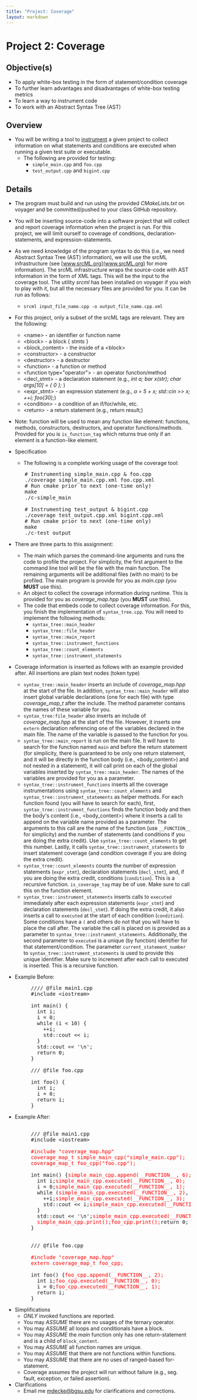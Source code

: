 ```yaml
---
title: "Project: Coverage"
layout: markdown
---
```


# Project 2: Coverage #

## Objective(s) ##
* To apply white-box testing in the form of statement/condition coverage
* To further learn advantages and disadvantages of white-box testing metrics
* To learn a way to instrument code
* To work with an Abstract Syntax Tree (AST)

## Overview ##
* You will be writing a tool to [instrument](https://en.wikipedia.org/wiki/Instrumentation_(computer_programming)) a given project to collect information on what statements and conditions are executed when running a given test suite or executable.
  * The following are provided for testing:
    * `simple_main.cpp` and `foo.cpp`
    * `test_output.cpp` and `bigint.cpp`

## Details ##
* The program must build and run using the provided *CMakeLists.txt* on voyager and be committed/pushed to your class GitHub repository.

* You will be inserting source-code into a software project that will collect and report coverage information when the project is run.  For this project, we will limit ourself to coverage of conditions, declaration-statements, and expression-statements.
* As we need knowledge of the program syntax to do this (i.e., we need Abstract Syntax Tree (AST) information), we will use the srcML infrastructure (see [www.srcML.org](www.srcML.org) for more information).  The srcML infrastructure wraps the source-code with AST information in the form of XML tags.  This will be the input to the coverage tool.  The utility *srcml* has been installed on voyager if you wish to play with it, but all the necessary files are provided for you.  It can be run as follows:
  *   `srcml input_file_name.cpp -o output_file_name.cpp.xml`
* For this project, only a subset of the srcML tags are relevant.  They are the following:
  * \<name> - an identifier or function name
  * \<block> - a block { stmts }
  * \<block_content> - the inside of a \<block>
  * \<constructor> - a constructor
  * \<destructor> - a destructor
  * \<function> - a function or method
  * \<function type="operator"> - an operator function/method
  * \<decl_stmt> - a declaration statement (e.g., *int a; bar x(str); char args[10] = { 0 };* )
  * \<expr_stmt> - an expression statement (e.g., *a = 5 + x; std::cin >> x; ++i; foo(30);*)
  * \<condition> - a condition of an if/for/while, etc.
  * \<return> - a return statement (e.g., return result;) 
* Note: function will be used to mean any function like element: functions, methods, constructors, destructors, and operator functions/methods. Provided for you is `is_function_tag` which returns true only if an element is a function-like element.
* Specification
  * The following is a complete working usage of the coverage tool:

<pre>
      # Instrumenting simple_main.cpp & foo.cpp
      ./coverage simple_main.cpp.xml foo.cpp.xml
      # Run cmake prior to next (one-time only)
      make
      ./c-simple_main

      # Instrumenting test_output & bigint.cpp
      ./coverage test_output.cpp.xml bigint.cpp.xml
      # Run cmake prior to next (one-time only)
      make
      ./c-test_output
</pre>

  * There are three parts to this assignment:
    * The main which parses the command-line arguments and runs the code to profile the project.  For simplicity, the first argument to the command line tool will be the file with the main function.  The remaining arguments will be additional files (with no main) to be profiled.  The main program is provide for you as *main.cpp* (you **MUST** use this).
    * An object to collect the coverage information during runtime.  This is provided for you as *coverage_map.hpp* (you **MUST** use this).
    * The code that embeds code to collect coverage information.  For this, you finish the implementation of `syntax_tree.cpp`.  You will need to implement the following methods:
      * `syntax_tree::main_header`
      * `syntax_tree::file_header`
      * `syntax_tree::main_report`
      * `syntax_tree::instrument_functions`
      * `syntax_tree::count_elements`
      * `syntax_tree::instrument_statements`

  * Coverage information is inserted as follows with an example provided after.  All insertions are plain text nodes (token type)  
    * `syntax_tree::main_header` inserts an include of *coverage_map.hpp* at the start of the file.  In addition, `syntax_tree::main_header` will also insert global variable declarations (one for each file) with type *coverage_map_t* after the include.  The method parameter contains the names of these variable for you. 
    * `syntax_tree:file_header` also inserts an include of *coverage_map.hpp* at the start of the file.  However, it inserts one `extern` declaration referencing one of the variables declared in the main file.  The name of the variable is passed to the function for you.
    * `syntax_tree::main_report` is run on the main file.  It will have to search for the function named `main` and before the return statement (for simplicity, there is guaranteed to be only one return statement, and it will be directly in the function body (i.e., \<body_content>) and not nested in a statement), it will call print on each of the global variables inserted by `syntax_tree::main_header`.  The names of the variables are provided for you as a parameter.
    * `syntax_tree::instrument_functions` inserts all the coverage instrumentations using `syntax_tree::count_elements` and `syntax_tree::instrument_statements` as helper methods.  For each function found (you will have to search for each), first, `syntax_tree::instrument_functions` finds the function body and then the body's content (i.e., \<body_content>) where it inserts a call to append on the variable name provided as a parameter.  The arguments to this call are the name of the function (use `__FUNCTION__` for simplicity) and the number of statements (and conditions if you are doing the extra credit).  Use `syntax_tree::count_elements` to get this number.  Lastly, it calls `syntax_tree::instrument_statements` to insert statement coverage (and condition coverage if you are doing the extra credit).
    * `syntax_tree::count_elements` counts the number of expression statements (`expr_stmt`), declaration statements (`decl_stmt`), and, if you are doing the extra credit, conditions (`condition`).  This is a recursive function.  `is_coverage_tag` may be of use.  Make sure to call this on the function element.
    * `syntax_tree::instrument_statements` inserts calls to `executed` immediately after each expression statements (`expr_stmt`) and declaration statements (`decl_stmt`).  If doing the extra credit, it also inserts a call to `executed` at the start of each condition (`condition`).  Some conditions have a `(` and others do not that you will have to place the call after.  The variable the call is placed on is provided as a parameter to `syntax_tree::instrument_statements`.  Additionally, the second parameter to `executed` is a unique (by function) identifier for that statement/condition.  The parameter `current_statement_number` to `syntax_tree::instrument_statements` is used to provide this unique identifier.  Make sure to increment after each call to executed is inserted.  This is a recursive function.

  * Example Before:
    
<pre>
        //// @file main1.cpp
        #include &lt;iostream&gt;

        int main() {
          int i;
          i = 0;
          while (i < 10) {   
            ++i;   
            std::cout << i;
          }
          std::cout << '\n';
          return 0;
        }
      
        /// @file foo.cpp

        int foo() {
          int i;
          i = 0;
          return i;
        } 
</pre>
  * Example After:

<pre> 
        /// @file main1.cpp
        #include &lt;iostream&gt;

        <span style="color:red">#include "coverage_map.hpp"
        coverage_map_t simple_main_cpp("simple_main.cpp");
        coverage_map_t foo_cpp("foo.cpp");</span>

        int main() {<span style="color:red">simple_main_cpp.append(__FUNCTION__, 6);</span>
          int i;<span style="color:red">simple_main_cpp.executed(__FUNCTION__, 0);</span>
          i = 0;<span style="color:red">simple_main_cpp.executed(__FUNCTION__, 1);</span>
          while (<span style="color:red">simple_main_cpp.executed(__FUNCTION__, 2)</span>, i < 10) {   
            ++i;<span style="color:red">simple_main_cpp.executed(__FUNCTION__, 3); </span>  
            std::cout << i;<span style="color:red">simple_main_cpp.executed(__FUNCTION__, 4);</span>
          }
          std::cout << '\n';<span style="color:red">simple_main_cpp.executed(__FUNCTION__, 5);</span>
          <span style="color:red">simple_main_cpp.print();foo_cpp.print();</span>return 0;
        }
        
        
        /// @file foo.cpp

        <span style="color:red">#include "coverage_map.hpp"
        extern coverage_map_t foo_cpp;</span>

        int foo() {<span style="color:red">foo_cpp.append(__FUNCTION__, 2);</span>
          int i;<span style="color:red">foo_cpp.executed(__FUNCTION__, 0);</span>
          i = 0;<span style="color:red">foo_cpp.executed(__FUNCTION__, 1);</span>
          return i;
        } 
</pre>
* Simplifications
  * *ONLY* invoked functions are reported.
  * You may *ASSUME* there are no usages of the ternary operator.
  * You may *ASSUME* all loops and conditionals have a block.
  * You may *ASSUME* the *main* function only has one return-statement and is a child of `block_content`.
  * You may *ASSUME* all function names are unique.
  * You may *ASSUME* that there are not functions within functions.
  * You may *ASSUME* that there are no uses of ranged-based for-statement.
  * Coverage assumes the project will run without failure (e.g., seg. fault, exception, or failed assertion).
* Clarifications
  * Email me [mdecke@bgsu.edu](mailto:mdecke@bgsu.edu) for clarifications and corrections.
